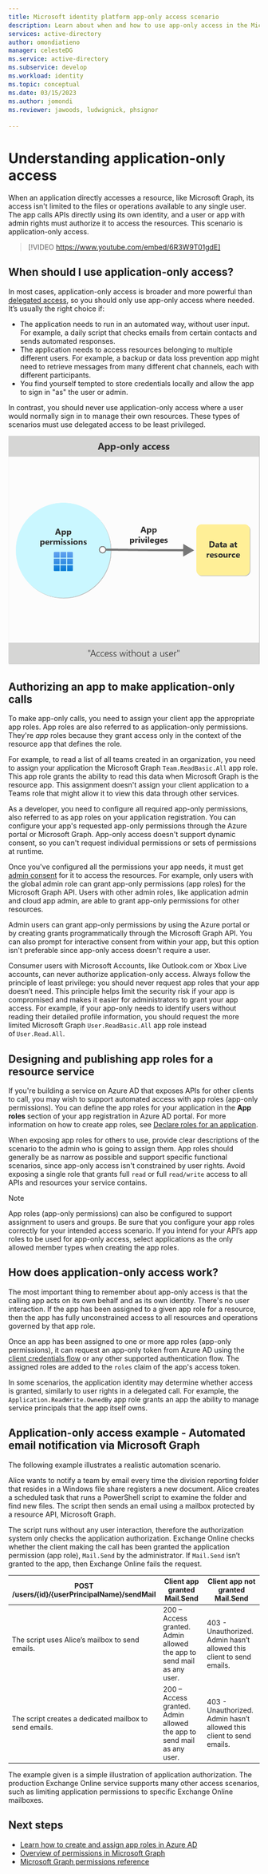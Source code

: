 ```yaml
---
title: Microsoft identity platform app-only access scenario
description: Learn about when and how to use app-only access in the Microsoft identity platform endpoint.
services: active-directory
author: omondiatieno
manager: celesteDG
ms.service: active-directory
ms.subservice: develop
ms.workload: identity
ms.topic: conceptual
ms.date: 03/15/2023
ms.author: jomondi
ms.reviewer: jawoods, ludwignick, phsignor

---
```


# Understanding application-only access

When an application directly accesses a resource, like Microsoft Graph, its access isn't limited to the files or operations available to any single user. The app calls APIs directly using its own identity, and a user or app with admin rights must authorize it to access the resources. This scenario is application-only access.

> [!VIDEO https://www.youtube.com/embed/6R3W9T01gdE]

## When should I use application-only access?

In most cases, application-only access is broader and more powerful than [delegated access](delegated-access-primer.md), so you should only use app-only access where needed. It’s usually the right choice if:

- The application needs to run in an automated way, without user input. For example, a daily script that checks emails from certain contacts and sends automated responses.
- The application needs to access resources belonging to multiple different users. For example, a backup or data loss prevention app might need to retrieve messages from many different chat channels, each with different participants.
- You find yourself tempted to store credentials locally and allow the app to sign in "as" the user or admin.

In contrast, you should never use application-only access where a user would normally sign in to manage their own resources. These types of scenarios must use delegated access to be least privileged.

![Diagram shows illustration of application permissions vs delegated permissions.](./media/app-only-access-primer/app-only-access.png)



## Authorizing an app to make application-only calls

To make app-only calls, you need to assign your client app the appropriate app roles. App roles are also referred to as application-only permissions. They're *app* roles because they grant access only in the context of the resource app that defines the role.

For example, to read a list of all teams created in an organization, you need to assign your application the Microsoft Graph `Team.ReadBasic.All` app role. This app role grants the ability to read this data when Microsoft Graph is the resource app. This assignment doesn't assign your client application to a Teams role that might allow it to view this data through other services.

As a developer, you need to configure all required app-only permissions, also referred to as app roles on your application registration. You can configure your app's requested app-only permissions through the Azure portal or Microsoft Graph. App-only access doesn't support dynamic consent, so you can't request individual permissions or sets of permissions at runtime.

Once you've configured all the permissions your app needs, it must get [admin consent](../manage-apps/grant-admin-consent.md) for it to access the resources. For example, only users with the global admin role can grant app-only permissions (app roles) for the Microsoft Graph API. Users with other admin roles, like application admin and cloud app admin, are able to grant app-only permissions for other resources. 

Admin users can grant app-only permissions by using the Azure portal or by creating grants programmatically through the Microsoft Graph API. You can also prompt for interactive consent from within your app, but this option isn't preferable since app-only access doesn't require a user.

Consumer users with Microsoft Accounts, like Outlook.com or Xbox Live accounts, can never authorize application-only access.
Always follow the principle of least privilege: you should never request app roles that your app doesn’t need. This principle helps limit the security risk if your app is compromised and makes it easier for administrators to grant your app access. For example, if your app-only needs to identify users without reading their detailed profile information, you should request the more limited Microsoft Graph `User.ReadBasic.All` app role instead of `User.Read.All`.
 
## Designing and publishing app roles for a resource service

If you're building a service on Azure AD that exposes APIs for other clients to call, you may wish to support automated access with app roles (app-only permissions). You can define the app roles for your application in the **App roles** section of your app registration in Azure AD portal. For more information on how to create app roles, see [Declare roles for an application](howto-add-app-roles-in-azure-ad-apps.md#declare-roles-for-an-application).

When exposing app roles for others to use, provide clear descriptions of the scenario to the admin who is going to assign them. App roles should generally be as narrow as possible and support specific functional scenarios, since app-only access isn't constrained by user rights. Avoid exposing a single role that grants full `read` or full `read/write` access to all APIs and resources your service contains.

> [!NOTE]
> App roles (app-only permissions) can also be configured to support assignment to users and groups. Be sure that you configure your app roles correctly for your intended access scenario. If you intend for your API’s app roles to be used for app-only access, select applications as the only allowed member types when creating the app roles.

## How does application-only access work?

The most important thing to remember about app-only access is that the calling app acts on its own behalf and as its own identity. There's no user interaction. If the app has been assigned to a given app role for a resource, then the app has fully unconstrained access to all resources and operations governed by that app role.

Once an app has been assigned to one or more app roles (app-only permissions), it can request an app-only token from Azure AD using the [client credentials flow](v2-oauth2-client-creds-grant-flow.md) or any other supported authentication flow. The assigned roles are added to the `roles` claim of the app's access token.
 
In some scenarios, the application identity may determine whether access is granted, similarly to user rights in a delegated call. For example, the `Application.ReadWrite.OwnedBy` app role grants an app the ability to manage service principals that the app itself owns. 

## Application-only access example - Automated email notification via Microsoft Graph

The following example illustrates a realistic automation scenario.

Alice wants to notify a team by email every time the division reporting folder that resides in a Windows file share registers a new document. Alice creates a scheduled task that runs a PowerShell script to examine the folder and find new files. The script then sends an email using a mailbox protected by a resource API, Microsoft Graph.

The script runs without any user interaction, therefore the authorization system only checks the application authorization. Exchange Online checks whether the client making the call has been granted the application permission (app role), `Mail.Send` by the administrator. If `Mail.Send` isn’t granted to the app, then Exchange Online fails the request.

| POST /users/{id}/{userPrincipalName}/sendMail | Client app granted Mail.Send | Client app not granted Mail.Send |
| ----- | ----- | ----- |
| The script uses Alice’s mailbox to send emails. | 200 – Access granted. Admin allowed the app to send mail as any user. |403 - Unauthorized. Admin hasn’t allowed this client to send emails. |
| The script creates a dedicated mailbox to send emails. | 200 – Access granted. Admin allowed the app to send mail as any user. | 403 - Unauthorized. Admin hasn’t allowed this client to send emails. |
 
The example given is a simple illustration of application authorization. The production Exchange Online service supports many other access scenarios, such as limiting application permissions to specific Exchange Online mailboxes. 

## Next steps

- [Learn how to create and assign app roles in Azure AD](howto-add-app-roles-in-azure-ad-apps.md)
- [Overview of permissions in Microsoft Graph](/graph/permissions-overview)
- [Microsoft Graph permissions reference](/graph/permissions-reference)
